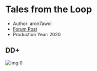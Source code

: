 # Tales from the Loop

* Author: aron7awol
* [Forum Post](https://www.avsforum.com/threads/bass-eq-for-filtered-movies.2995212/post-59447816)
* Production Year: 2020

## DD+

![img 0](http://imgur.com/WcooPcG.jpg)

